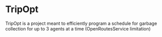 # TripOpt
TripOpt is a project meant to efficiently program a schedule for garbage collection for up to 3 agents at a time (OpenRoutesService limitation)
